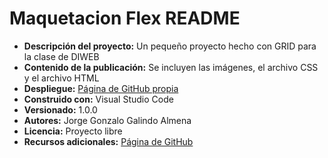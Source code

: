 # Maquetacion Flex README
* **Descripción del proyecto:**
    Un pequeño proyecto hecho con GRID para la clase de DIWEB
* **Contenido de la publicación:**
    Se incluyen las imágenes, el archivo CSS y el archivo HTML
* **Despliegue:**
[Página de GitHub propia](https://github.com/Jorgegga/Maquetacion_GRID)
* **Construido con:**
Visual Studio Code
* **Versionado:**
1.0.0
* **Autores:**
Jorge Gonzalo Galindo Almena
* **Licencia:**
Proyecto libre
* **Recursos adicionales:**
    [Página de GitHub](https://github.com/)